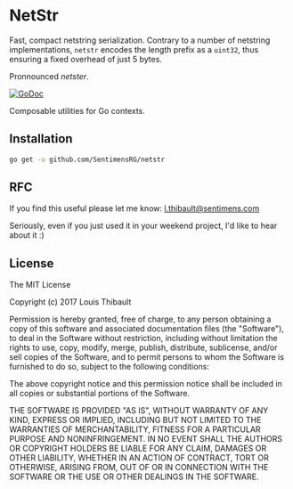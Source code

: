 # NetStr

Fast, compact netstring serialization.  Contrary to a number of netstring
implementations, `netstr` encodes the length prefix as a `uint32`, thus ensuring
a fixed overhead of just 5 bytes.

Pronnounced *netster*.

[![GoDoc](https://godoc.org/github.com/lthibault/netstr?status.svg)](https://godoc.org/github.com/lthibault/netstr)

Composable utilities for Go contexts.

## Installation

```bash
go get -u github.com/SentimensRG/netstr
```

## RFC

If you find this useful please let me know:  <l.thibault@sentimens.com>

Seriously, even if you just used it in your weekend project, I'd like to hear
about it :)

## License
The MIT License

Copyright (c) 2017 Louis Thibault

Permission is hereby granted, free of charge, to any person obtaining a copy
of this software and associated documentation files (the "Software"), to deal
in the Software without restriction, including without limitation the rights
to use, copy, modify, merge, publish, distribute, sublicense, and/or sell
copies of the Software, and to permit persons to whom the Software is
furnished to do so, subject to the following conditions:

The above copyright notice and this permission notice shall be included in
all copies or substantial portions of the Software.

THE SOFTWARE IS PROVIDED "AS IS", WITHOUT WARRANTY OF ANY KIND, EXPRESS OR
IMPLIED, INCLUDING BUT NOT LIMITED TO THE WARRANTIES OF MERCHANTABILITY,
FITNESS FOR A PARTICULAR PURPOSE AND NONINFRINGEMENT. IN NO EVENT SHALL THE
AUTHORS OR COPYRIGHT HOLDERS BE LIABLE FOR ANY CLAIM, DAMAGES OR OTHER
LIABILITY, WHETHER IN AN ACTION OF CONTRACT, TORT OR OTHERWISE, ARISING FROM,
OUT OF OR IN CONNECTION WITH THE SOFTWARE OR THE USE OR OTHER DEALINGS IN
THE SOFTWARE.
